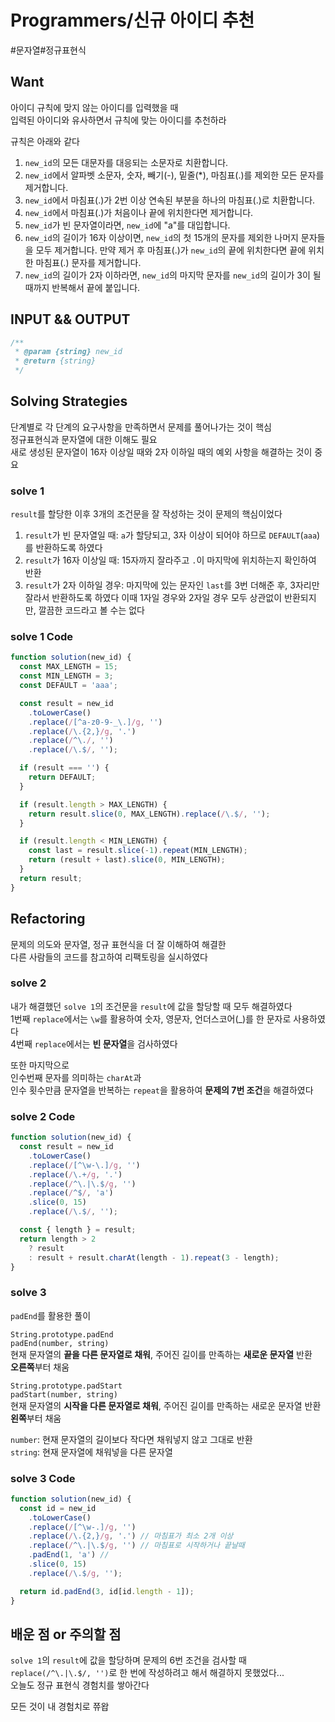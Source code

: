 # Programmers/신규 아이디 추천

#문자열#정규표현식

## Want

아이디 규칙에 맞지 않는 아이디를 입력했을 때  
입력된 아이디와 유사하면서 규칙에 맞는 아이디를 추천하라

규칙은 아래와 같다

1. `new_id`의 모든 대문자를 대응되는 소문자로 치환합니다.
2. `new_id`에서 알파벳 소문자, 숫자, 빼기(-), 밑줄(\*), 마침표(.)를 제외한 모든 문자를 제거합니다.
3. `new_id`에서 마침표(.)가 2번 이상 연속된 부분을 하나의 마침표(.)로 치환합니다.
4. `new_id`에서 마침표(.)가 처음이나 끝에 위치한다면 제거합니다.
5. `new_id`가 빈 문자열이라면, `new_id`에 "a"를 대입합니다.
6. `new_id`의 길이가 16자 이상이면, `new_id`의 첫 15개의 문자를 제외한 나머지 문자들을 모두 제거합니다.
   만약 제거 후 마침표(.)가 `new_id`의 끝에 위치한다면 끝에 위치한 마침표(.) 문자를 제거합니다.
7. `new_id`의 길이가 2자 이하라면, `new_id`의 마지막 문자를 `new_id`의 길이가 3이 될 때까지 반복해서 끝에 붙입니다.

## INPUT && OUTPUT

```js
/**
 * @param {string} new_id
 * @return {string}
 */
```

## Solving Strategies

단계별로 각 단계의 요구사항을 만족하면서 문제를 풀어나가는 것이 핵심  
정규표현식과 문자열에 대한 이해도 필요  
새로 생성된 문자열이 16자 이상일 때와 2자 이하일 때의 예외 사항을 해결하는 것이 중요

### solve 1

`result`를 할당한 이후 3개의 조건문을 잘 작성하는 것이 문제의 핵심이었다

1. `result`가 빈 문자열일 때: `a`가 할당되고, 3자 이상이 되어야 하므로 `DEFAULT`(`aaa`)를 반환하도록 하였다
2. `result`가 16자 이상일 때: 15자까지 잘라주고 `.`이 마지막에 위치하는지 확인하여 반환
3. `result`가 2자 이하일 경우: 마지막에 있는 문자인 `last`를 3번 더해준 후, 3자리만 잘라서 반환하도록 하였다
   이때 1자일 경우와 2자일 경우 모두 상관없이 반환되지만, 깔끔한 코드라고 볼 수는 없다

### solve 1 Code

```js
function solution(new_id) {
  const MAX_LENGTH = 15;
  const MIN_LENGTH = 3;
  const DEFAULT = 'aaa';

  const result = new_id
    .toLowerCase()
    .replace(/[^a-z0-9-_\.]/g, '')
    .replace(/\.{2,}/g, '.')
    .replace(/^\./, '')
    .replace(/\.$/, '');

  if (result === '') {
    return DEFAULT;
  }

  if (result.length > MAX_LENGTH) {
    return result.slice(0, MAX_LENGTH).replace(/\.$/, '');
  }

  if (result.length < MIN_LENGTH) {
    const last = result.slice(-1).repeat(MIN_LENGTH);
    return (result + last).slice(0, MIN_LENGTH);
  }
  return result;
}
```

## Refactoring

문제의 의도와 문자열, 정규 표현식을 더 잘 이해하여 해결한  
다른 사람들의 코드를 참고하여 리팩토링을 실시하였다

### solve 2

내가 해결했던 `solve 1`의 조건문을 `result`에 값을 할당할 때 모두 해결하였다  
1번째 `replace`에서는 `\w`를 활용하여 숫자, 영문자, 언더스코어(\_)를 한 문자로 사용하였다  
4번째 `replace`에서는 **빈 문자열**을 검사하였다

또한 마지막으로  
인수번째 문자를 의미하는 `charAt`과  
인수 횟수만큼 문자열을 반복하는 `repeat`을 활용하여 **문제의 7번 조건**을 해결하였다

### solve 2 Code

```js
function solution(new_id) {
  const result = new_id
    .toLowerCase()
    .replace(/[^\w-\.]/g, '')
    .replace(/\.+/g, '.')
    .replace(/^\.|\.$/g, '')
    .replace(/^$/, 'a')
    .slice(0, 15)
    .replace(/\.$/, '');

  const { length } = result;
  return length > 2
    ? result
    : result + result.charAt(length - 1).repeat(3 - length);
}
```

### solve 3

`padEnd`를 활용한 풀이

`String.prototype.padEnd`  
`padEnd(number, string)`  
현재 문자열의 **끝을 다른 문자열로 채워**, 주어진 길이를 만족하는 **새로운 문자열** 반환  
**오른쪽**부터 채움

`String.prototype.padStart`  
`padStart(number, string)`  
현재 문자열의 **시작을 다른 문자열로 채워**, 주어진 길이를 만족하는 새로운 문자열 반환  
**왼쪽**부터 채움

`number`: 현재 문자열의 길이보다 작다면 채워넣지 않고 그대로 반환  
`string`: 현재 문자열에 채워넣을 다른 문자열

### solve 3 Code

```js
function solution(new_id) {
  const id = new_id
    .toLowerCase()
    .replace(/[^\w-.]/g, '')
    .replace(/\.{2,}/g, '.') // 마침표가 최소 2개 이상
    .replace(/^\.|\.$/g, '') // 마침표로 시작하거나 끝날때
    .padEnd(1, 'a') //
    .slice(0, 15)
    .replace(/\.$/g, '');

  return id.padEnd(3, id[id.length - 1]);
}
```

## 배운 점 or 주의할 점

`solve 1`의 `result`에 값을 할당하며 문제의 6번 조건을 검사할 때  
`replace(/^\.|\.$/, '')`로 한 번에 작성하려고 해서 해결하지 못했었다...  
오늘도 정규 표현식 경험치를 쌓아간다

모든 것이 내 경험치로 쮸왑
